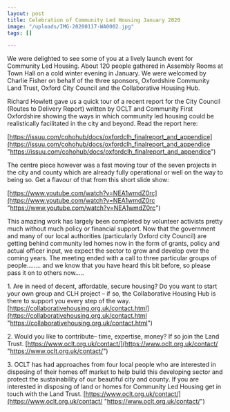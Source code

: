```yaml
---
layout: post
title: Celebration of Community Led Housing January 2020
image: "/uploads/IMG-20200117-WA0002.jpg"
tags: []

---
```

We were delighted to see some of you at a lively launch event for Community Led Housing. About 120 people gathered in Assembly Rooms at Town Hall on a cold winter evening in January. We were welcomed by Charlie Fisher on behalf of the three sponsors, Oxfordshire Community Land Trust, Oxford City Council and the Collaborative Housing Hub.  
  
Richard Howlett gave us a quick tour of a recent report for the City Council (Routes to Delivery Report) written by OCLT and Community First Oxfordshire showing the ways in which community led housing could be realistically facilitated in the city and beyond. Read the report here:  
  
[https://issuu.com/cohohub/docs/oxfordclh_finalreport_and_appendice](https://issuu.com/cohohub/docs/oxfordclh_finalreport_and_appendice "https://issuu.com/cohohub/docs/oxfordclh_finalreport_and_appendice")  
  
The centre piece however was a fast moving tour of the seven projects in the city and county which are already fully operational or well on the way to being so. Get a flavour of that from this short slide show:  
  
[https://www.youtube.com/watch?v=NEA1wmdZ0rc](https://www.youtube.com/watch?v=NEA1wmdZ0rc "https://www.youtube.com/watch?v=NEA1wmdZ0rc")  
  
This amazing work has largely been completed by volunteer activists pretty much without much policy or financial support. Now that the government and many of our local authorities (particularly Oxford city Council) are getting behind community led homes now in the form of grants, policy and actual officer input, we expect the sector to grow and develop over the coming years. The meeting ended with a call to three particular groups of people…….. and we know that you have heard this bit before, so please pass it on to others now…..  
  
1\. Are in need of decent, affordable, secure housing? Do you want to start your own group and CLH project – if so, the Collaborative Housing Hub is there to support you every step of the way. [https://collaborativehousing.org.uk/contact.html](https://collaborativehousing.org.uk/contact.html "https://collaborativehousing.org.uk/contact.html")  
  
2\. Would you like to contribute– time, expertise, money? If so join the Land Trust. [https://www.oclt.org.uk/contact/](https://www.oclt.org.uk/contact/ "https://www.oclt.org.uk/contact/")  
  
3\. OCLT has had approaches from four local people who are interested in disposing of their homes off market to help build this developing sector and protect the sustainability of our beautiful city and county. If you are interested in disposing of land or homes for Community Led Housing get in touch with the Land Trust. [https://www.oclt.org.uk/contact/](https://www.oclt.org.uk/contact/ "https://www.oclt.org.uk/contact/")
